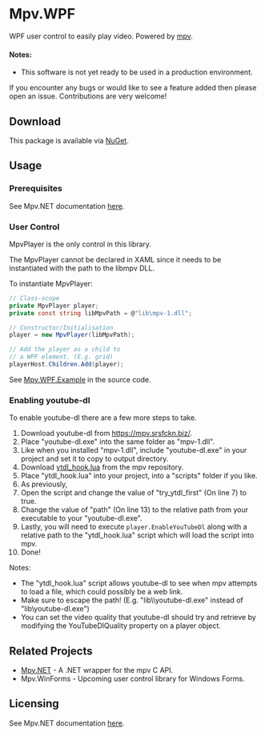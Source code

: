
# Mpv<span />.WPF

WPF user control to easily play video. Powered by [mpv](https://github.com/mpv-player/mpv).

#### Notes:

* This software is not yet ready to be used in a production environment.

If you encounter any bugs or would like to see a feature added then please open an issue. Contributions are very welcome!

## Download

This package is available via [NuGet](https://www.nuget.org/packages/Mpv.WPF).

## Usage

### Prerequisites

See Mpv<span />.NET documentation [here](https://github.com/hudec117/Mpv.NET#prerequisites).

### User Control

MpvPlayer is the only control in this library.

The MpvPlayer cannot be declared in XAML since it needs to be instantiated with the path to the libmpv DLL.

To instantiate MpvPlayer:

```csharp
// Class-scope
private MpvPlayer player;
private const string libMpvPath = @"lib\mpv-1.dll";

// Constructor/Initialisation
player = new MpvPlayer(libMpvPath);

// Add the player as a child to
// a WPF element. (E.g. grid)
playerHost.Children.Add(player);
```

See [Mpv.WPF.Example](https://github.com/hudec117/Mpv.WPF/tree/master/src/Mpv.WPF.Example) in the source code.

### Enabling youtube-dl

To enable youtube-dl there are a few more steps to take.

1. Download youtube-dl from https://mpv.srsfckn.biz/.
2. Place "youtube-dl.exe" into the same folder as "mpv-1.dll".
3. Like when you installed "mpv-1.dll", include "youtube-dl.exe" in your project and set it to copy to output directory.
4. Download [ytdl_hook.lua](https://github.com/mpv-player/mpv/blob/master/player/lua/ytdl_hook.lua) from the mpv repository. 
5. Place "ytdl_hook.lua" into your project, into a "scripts" folder if you like. 
6. As previously,
7. Open the script and change the value of "try_ytdl_first" (On line 7) to true. 
8. Change the value of "path" (On line 13) to the relative path from your executable to your "youtube-dl.exe".
9. Lastly, you will need to execute `player.EnableYouTubeDl` along with a relative path to the "ytdl_hook.lua" script which will load the script into mpv.
10. Done! 

Notes:
* The "ytdl_hook.lua" script allows youtube-dl to see when mpv attempts to load a file, which could possibly be a web link.
* Make sure to escape the path! (E.g. "lib\\\\youtube-dl.exe" instead of "lib\youtube-dl.exe")
* You can set the video quality that youtube-dl should try and retrieve by modifying the YouTubeDlQuality property on a player object.

## Related Projects

* [Mpv.NET](https://github.com/hudec117/Mpv.NET) - A .NET wrapper for the mpv C API.
* Mpv.WinForms - Upcoming user control library for Windows Forms.

## Licensing

See Mpv<span />.NET documentation [here](https://github.com/hudec117/Mpv.NET#licensing).

